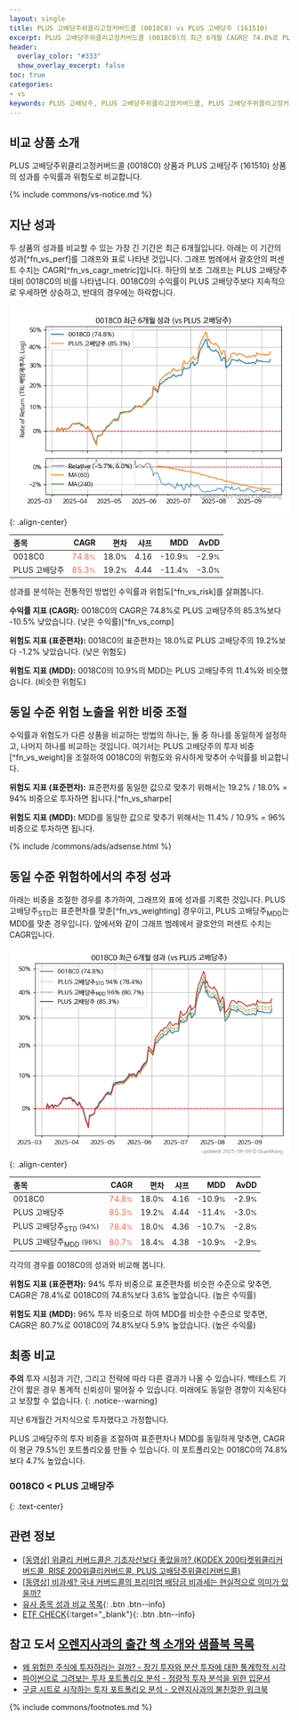 ```yaml
---
layout: single
title: PLUS 고배당주위클리고정커버드콜 (0018C0) vs PLUS 고배당주 (161510)
excerpt: PLUS 고배당주위클리고정커버드콜 (0018C0)의 최근 6개월 CAGR은 74.8%로 PLUS 고배당주 (161510)의 85.3%보다 -10.5% 낮았습니다.
header:
  overlay_color: "#333"
  show_overlay_excerpt: false
toc: true
categories:
- vs
keywords: PLUS 고배당주, PLUS 고배당주위클리고정커버드콜, PLUS 고배당주위클리고정커버드콜 PLUS 고배당주 비교, 0018C0, 161510, 0018C0 0018C0 비교
---
```


## 비교 상품 소개


PLUS 고배당주위클리고정커버드콜 (0018C0) 상품과 PLUS 고배당주 (161510) 상품의 성과를 수익률과 위험도로 비교합니다.





{% include commons/vs-notice.md %}

## 지난 성과

두 상품의 성과를 비교할 수 있는 가장 긴 기간은 최근 6개월입니다. 아래는 이 기간의 성과[^fn_vs_perf]를 그래프와 표로 나타낸 것입니다.
그래프 범례에서 괄호안의 퍼센트 수치는 CAGR[^fn_vs_cagr_metric]입니다.
하단의 보조 그래프는 PLUS 고배당주 대비 0018C0의 비를 나타냅니다.
0018C0의 수익률이 PLUS 고배당주보다 지속적으로 우세하면 상승하고, 반대의 경우에는 하락합니다.

![0018C0](/vs/images/0018c0-vs-161510_dual.png){: .align-center}

| **종목** | **CAGR** | **편차** | **샤프** | **MDD** | **AvDD** |
| :------------ | ------: | -----------: | -------: | ------: | -------: |
| 0018C0 | <span style="color: tomato">74.8<small>%</small></span> | 18.0<small>%</small> | 4.16 | -10.9<small>%</small> | -2.9<small>%</small> |
| PLUS 고배당주 | <span style="color: tomato">85.3<small>%</small></span> | 19.2<small>%</small> | 4.44 | -11.4<small>%</small> | -3.0<small>%</small> |

<!-- more -->


성과를 분석하는 전통적인 방법인 수익률과 위험도[^fn_vs_risk]를 살펴봅니다.

**수익률 지표 (CAGR):** 0018C0의 CAGR은 74.8%로 PLUS 고배당주의 85.3%보다 -10.5% 낮았습니다. (낮은 수익률)[^fn_vs_comp]

**위험도 지표 (표준편차):** 0018C0의 표준편차는 18.0%로 PLUS 고배당주의 19.2%보다 -1.2% 낮았습니다. (낮은 위험도)

**위험도 지표 (MDD):** 0018C0의 10.9%의 MDD는 PLUS 고배당주의 11.4%와 비슷했습니다. (비슷한 위험도)



## 동일 수준 위험 노출을 위한 비중 조절

수익률과 위험도가 다른 상품을 비교하는 방법의 하나는, 둘 중 하나를 동일하게 설정하고, 나머지 하나를 비교하는 것입니다.
여기서는 PLUS 고배당주의 투자 비중[^fn_vs_weight]을 조절하여 0018C0의 위험도와 유사하게 맞추어 수익률를 비교합니다.

**위험도 지표 (표준편차):** 표준편차를 동일한 값으로 맞추기 위해서는 19.2% / 18.0% = 94% 비중으로 투자하면 됩니다.[^fn_vs_sharpe]

**위험도 지표 (MDD):** MDD를 동일한 값으로 맞추기 위해서는 11.4% / 10.9% = 96% 비중으로 투자하면 됩니다.


{% include /commons/ads/adsense.html %}



## 동일 수준 위험하에서의 추정 성과

아래는 비중을 조절한 경우를 추가하여, 그래프와 표에 성과를 기록한 것입니다.
PLUS 고배당주<sub>STD</sub>는 표준편차를 맞춘[^fn_vs_weighting] 경우이고, PLUS 고배당주<sub>MDD</sub>는 MDD를 맞춘 경우입니다.
앞에서와 같이 그래프 범례에서 괄호안의 퍼센트 수치는 CAGR입니다.


![PLUS 고배당주위클리고정커버드콜](/vs/images/0018c0-vs-161510.png){: .align-center}



| **종목** | **CAGR** | **편차** | **샤프** | **MDD** | **AvDD** |
| :------------ | ------: | -----------: | -------: | ------: | -------: |
| 0018C0 | <span style="color: tomato">74.8<small>%</small></span> | 18.0<small>%</small> | 4.16 | -10.9<small>%</small> | -2.9<small>%</small> |
| PLUS 고배당주 | <span style="color: tomato">85.3<small>%</small></span> | 19.2<small>%</small> | 4.44 | -11.4<small>%</small> | -3.0<small>%</small> |
| PLUS 고배당주<sub>STD</sub> <small>(94%)</small> | <span style="color: tomato">78.4<small>%</small></span> | 18.0<small>%</small> | 4.36 | -10.7<small>%</small> | -2.8<small>%</small> |
| PLUS 고배당주<sub>MDD</sub> <small>(96%)</small> | <span style="color: tomato">80.7<small>%</small></span> | 18.4<small>%</small> | 4.38 | -10.9<small>%</small> | -2.9<small>%</small> |



각각의 경우를 0018C0의 성과와 비교해 봅니다.

**위험도 지표 (표준편차):** 94% 투자 비중으로 표준편차를 비슷한 수준으로 맞추면, CAGR은 78.4%로 0018C0의 74.8%보다 3.6% 높았습니다. (높은 수익률)

**위험도 지표 (MDD):** 96% 투자 비중으로 하여 MDD를 비슷한 수준으로 맞추면, CAGR은 80.7%로 0018C0의 74.8%보다 5.9% 높았습니다. (높은 수익률)




## 최종 비교

**주의** 투자 시점과 기간, 그리고 전략에 따라 다른 결과가 나올 수 있습니다. 백테스트 기간이 짧은 경우 통계적 신뢰성이 떨어질 수 있습니다. 미래에도 동일한 경향이 지속된다고 보장할 수 없습니다.
{: .notice--warning}

지난 6개월간 거치식으로 투자했다고 가정합니다.

PLUS 고배당주의 투자 비중을 조절하여 표준편차나 MDD를 동일하게 맞추면, CAGR이 평균 79.5%인 포트폴리오를 만들 수 있습니다.
이 포트폴리오는 0018C0의 74.8%보다 4.7% 높았습니다.

### 0018C0 &lt; PLUS 고배당주
{: .text-center}


## 관련 정보

- [[동영상] 위클리 커버드콜은 기초자산보다 좋았을까? (KODEX 200타켓위클리커버드콜, RISE 200위클리커버드콜, PLUS 고배당주위클리커버드콜)](https://youtu.be/odqvJ69_dUw)
- [[동영상] 비과세? 국내 커버드콜의 프리미엄 배당금 비과세는 현실적으로 의미가 있을까?](https://youtu.be/i5KJ1_7dWEE)
- [유사 종목 성과 비교 목록](/vs/){: .btn .btn--info}
- [ETF CHECK](https://www.etfcheck.co.kr/mobile/etpitem/161510/compare?compCode%5B%5D=0018C0){:target="_blank"}{: .btn .btn--info}


## 참고 도서 [오렌지사과의 출간 책 소개와 샘플북 목록](https://kongdori.tistory.com/691)

- [왜 위험한 주식에 투자하라는 걸까? - 장기 투자와 분산 투자에 대한 통계학적 시각](https://kongdori.tistory.com/421)
- [파이썬으로 그려보는 투자 포트폴리오 분석  - 정량적 투자 분석을 위한 입문서](https://kongdori.tistory.com/643)
- [구글 시트로 시작하는 투자 포트폴리오 분석 - 오렌지사과의 불친절한 워크북](https://kongdori.tistory.com/449)

{% include commons/footnotes.md %}